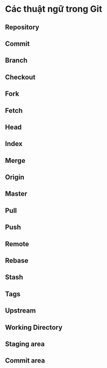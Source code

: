 # Các thuật ngữ trong Git

## Repository

## Commit

## Branch

## Checkout

## Fork

## Fetch

## Head

## Index

## Merge

## Origin

## Master

## Pull

## Push

## Remote

## Rebase

## Stash

## Tags

## Upstream

## Working Directory

## Staging area

## Commit area

